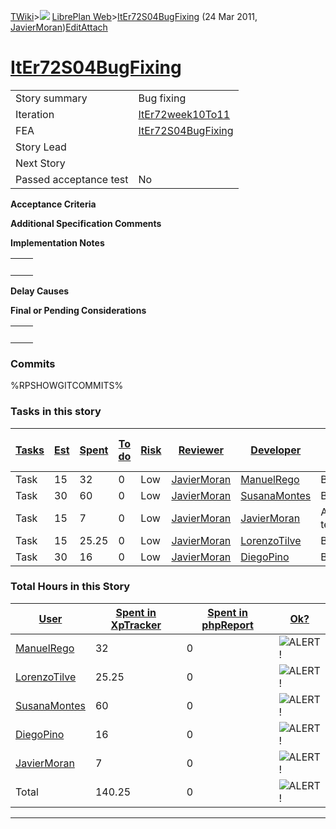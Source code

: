 [TWiki](Main_WebHome)&gt;![](/twiki/pub/TWiki/TWikiDocGraphics/web-bg-small.gif) [LibrePlan Web](LibrePlan_WebHome)&gt;[ItEr72S04BugFixing](LibrePlan_ItEr72S04BugFixing "Topic revision: 9 (24 Mar 2011 - 19:40:38)") (24 Mar 2011, [JavierMoran](Main_JavierMoran))[Edit](LibrePlan_ItEr72S04BugFixing?t=1520343666 "Edit this topic text")[Attach](/twiki/bin/attach/LibrePlan/ItEr72S04BugFixing "Attach an image or document to this topic")  

 [ItEr72S04BugFixing](LibrePlan_ItEr72S04BugFixing)
===================================================

|                        |                                                    |
|------------------------|----------------------------------------------------|
| Story summary          | Bug fixing                                         |
| Iteration              | [ItEr72week10To11](LibrePlan_ItEr72week10To11)     |
| FEA                    | [ItEr72S04BugFixing](LibrePlan_ItEr72S04BugFixing) |
| Story Lead             |                                                    |
| Next Story             |                                                    |
| Passed acceptance test | No                                                 |

**Acceptance Criteria**

**Additional Specification Comments**

**Implementation Notes**

|     |     |
|-----|-----|
|     |     |

**Delay Causes**

**Final or Pending Considerations**

|     |     |
|-----|-----|
|     |     |

###  Commits

%RPSHOWGITCOMMITS%

###  Tasks in this story

| [Tasks](LibrePlan_ItEr72S04BugFixing?sortcol=0;table=2;up=0#sorted_table "Sort by this column") | [Est](LibrePlan_ItEr72S04BugFixing?sortcol=1;table=2;up=0#sorted_table "Sort by this column") | [Spent](LibrePlan_ItEr72S04BugFixing?sortcol=2;table=2;up=0#sorted_table "Sort by this column") | [To do](LibrePlan_ItEr72S04BugFixing?sortcol=3;table=2;up=0#sorted_table "Sort by this column") | [Risk](LibrePlan_ItEr72S04BugFixing?sortcol=4;table=2;up=0#sorted_table "Sort by this column") | [Reviewer](LibrePlan_ItEr72S04BugFixing?sortcol=5;table=2;up=0#sorted_table "Sort by this column") | [Developer](LibrePlan_ItEr72S04BugFixing?sortcol=6;table=2;up=0#sorted_table "Sort by this column") | [Task Name](LibrePlan_ItEr72S04BugFixing?sortcol=7;table=2;up=0#sorted_table "Sort by this column") | [Start Date](LibrePlan_ItEr72S04BugFixing?sortcol=8;table=2;up=0#sorted_table "Sort by this column") | [Est End Date](LibrePlan_ItEr72S04BugFixing?sortcol=9;table=2;up=0#sorted_table "Sort by this column") | [End Date](LibrePlan_ItEr72S04BugFixing?sortcol=10;table=2;up=0#sorted_table "Sort by this column") |
|-------------------------------------------------------------------------------------------------|-----------------------------------------------------------------------------------------------|-------------------------------------------------------------------------------------------------|-------------------------------------------------------------------------------------------------|------------------------------------------------------------------------------------------------|----------------------------------------------------------------------------------------------------|-----------------------------------------------------------------------------------------------------|-----------------------------------------------------------------------------------------------------|------------------------------------------------------------------------------------------------------|--------------------------------------------------------------------------------------------------------|-----------------------------------------------------------------------------------------------------|
| Task                                                                                            | 15                                                                                            | 32                                                                                              | 0                                                                                               | Low                                                                                            | [JavierMoran](Main_JavierMoran)                                                                    | [ManuelRego](Main_ManuelRego)                                                                       | Bug fixing.                                                                                         |                                                                                                      |                                                                                                        |                                                                                                     |
| Task                                                                                            | 30                                                                                            | 60                                                                                              | 0                                                                                               | Low                                                                                            | [JavierMoran](Main_JavierMoran)                                                                    | [SusanaMontes](Main_SusanaMontes)                                                                   | Bug fixing                                                                                          |                                                                                                      |                                                                                                        |                                                                                                     |
| Task                                                                                            | 15                                                                                            | 7                                                                                               | 0                                                                                               | Low                                                                                            | [JavierMoran](Main_JavierMoran)                                                                    | [JavierMoran](Main_JavierMoran)                                                                     | Application testing                                                                                 |                                                                                                      |                                                                                                        |                                                                                                     |
| Task                                                                                            | 15                                                                                            | 25.25                                                                                           | 0                                                                                               | Low                                                                                            | [JavierMoran](Main_JavierMoran)                                                                    | [LorenzoTilve](Main_LorenzoTilve)                                                                   | Bug fixing                                                                                          |                                                                                                      |                                                                                                        |                                                                                                     |
| Task                                                                                            | 30                                                                                            | 16                                                                                              | 0                                                                                               | Low                                                                                            | [JavierMoran](Main_JavierMoran)                                                                    | [DiegoPino](Main_DiegoPino)                                                                         | Bug fixing                                                                                          |                                                                                                      |                                                                                                        |                                                                                                     |

###  Total Hours in this Story

| [User](LibrePlan_ItEr72S04BugFixing?sortcol=0;table=3;up=0#sorted_table "Sort by this column") | [Spent in XpTracker](LibrePlan_ItEr72S04BugFixing?sortcol=1;table=3;up=0#sorted_table "Sort by this column") | [Spent in phpReport](LibrePlan_ItEr72S04BugFixing?sortcol=2;table=3;up=0#sorted_table "Sort by this column") | [Ok?](LibrePlan_ItEr72S04BugFixing?sortcol=3;table=3;up=0#sorted_table "Sort by this column") |
|------------------------------------------------------------------------------------------------|--------------------------------------------------------------------------------------------------------------|--------------------------------------------------------------------------------------------------------------|-----------------------------------------------------------------------------------------------|
| [ManuelRego](Main_ManuelRego)                                                                  | 32                                                                                                           | 0                                                                                                            | ![ALERT!](/twiki/pub/TWiki/TWikiDocGraphics/warning.gif "ALERT!")                             |
| [LorenzoTilve](Main_LorenzoTilve)                                                              | 25.25                                                                                                        | 0                                                                                                            | ![ALERT!](/twiki/pub/TWiki/TWikiDocGraphics/warning.gif "ALERT!")                             |
| [SusanaMontes](Main_SusanaMontes)                                                              | 60                                                                                                           | 0                                                                                                            | ![ALERT!](/twiki/pub/TWiki/TWikiDocGraphics/warning.gif "ALERT!")                             |
| [DiegoPino](Main_DiegoPino)                                                                    | 16                                                                                                           | 0                                                                                                            | ![ALERT!](/twiki/pub/TWiki/TWikiDocGraphics/warning.gif "ALERT!")                             |
| [JavierMoran](Main_JavierMoran)                                                                | 7                                                                                                            | 0                                                                                                            | ![ALERT!](/twiki/pub/TWiki/TWikiDocGraphics/warning.gif "ALERT!")                             |
| Total                                                                                          | 140.25                                                                                                       | 0                                                                                                            | ![ALERT!](/twiki/pub/TWiki/TWikiDocGraphics/warning.gif "ALERT!")                             |

------------------------------------------------------------------------
